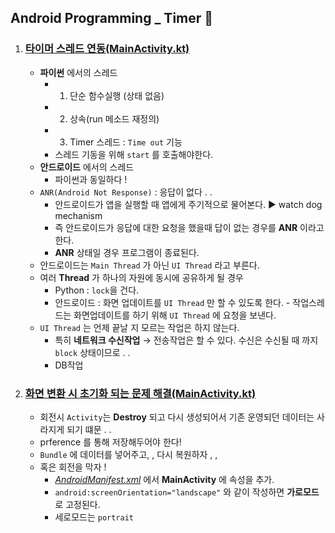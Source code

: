 ## Android Programming _ Timer 🍁

1. ### [타이머 스레드 연동(MainActivity.kt)](./app/src/main/java/com/example/timer/MainActivity.kt)
    - **파이썬** 에서의 스레드
        - 1. 단순 함수실행 (상태 없음)
        - 2. 상속(run 메소드 재정의)
        - 3. Timer 스레드 : `Time out` 기능
        - 스레드 기동을 위해 `start` 를 호출해야한다.
    - **안드로이드** 에서의 스레드
        - 파이썬과 동일하다 !
    - `ANR(Android Not Response)` : 응답이 없다 . .
        - 안드로이드가 앱을 실행할 때 앱에게 주기적으로 물어본다. ▶ watch dog mechanism
        - 즉 안드로이드가 응답에 대한 요청을 했을때 답이 없는 경우를 **ANR** 이라고 한다.
        - **ANR** 상태일 경우 프로그램이 종료된다.
    - 안드로이드는 `Main Thread` 가 아닌 `UI Thread` 라고 부른다.
    - 여러 **Thread** 가 하나의 자원에 동시에 공유하게 될 경우
        - Python : `lock`을 건다.
        - 안드로이드 : 화면 업데이트를 `UI Thread` 만 할 수 있도록 한다.
               - 작업스레드는 화면업데이트를 하기 위해 `UI Thread` 에 요청을 보낸다.
    - `UI Thread` 는 언제 끝날 지 모르는 작업은 하지 않는다.
        - 특히 **네트워크 수신작업** → 전송작업은 할 수 있다. 수신은 수신될 때 까지 `block` 상태이므로 . .
        - DB작업
2. ### [화면 변환 시 초기화 되는 문제 해결(MainActivity.kt)](./app/src/main/java/com/example/timer/MainActivity.kt)
    - 회전시 `Activity`는 **Destroy** 되고 다시 생성되어서 기존 운영되던 데이터는 사라지게 되기 떄문 . .
    - prference 를 통해 저장해두어야 한다!
    - `Bundle` 에 데이터를 넣어주고, , 다시 복원하자 , ,
    - 혹은 회전을 막자 !
        - *[AndroidManifest.xml](./app/src/main/AndroidManifest.xml)* 에서 **MainActivity** 에 속성을 추가.
        - `android:screenOrientation="landscape"` 와 같이 작성하면 **가로모드**로 고정된다.
        - 세로모드는 `portrait`